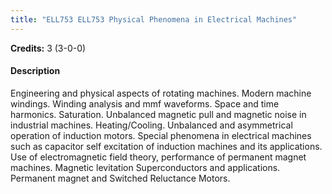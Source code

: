 ```yaml
---
title: "ELL753 ELL753 Physical Phenomena in Electrical Machines"
---
```

**Credits:** 3 (3-0-0)

#### Description
Engineering and physical aspects of rotating machines. Modern machine windings. Winding analysis and mmf waveforms. Space and time harmonics. Saturation. Unbalanced magnetic pull and magnetic noise in industrial machines. Heating/Cooling. Unbalanced and asymmetrical operation of induction motors. Special phenomena in electrical machines such as capacitor self excitation of induction machines and its applications. Use of electromagnetic field theory, performance of permanent magnet machines. Magnetic levitation Superconductors and applications. Permanent magnet and Switched Reluctance Motors.